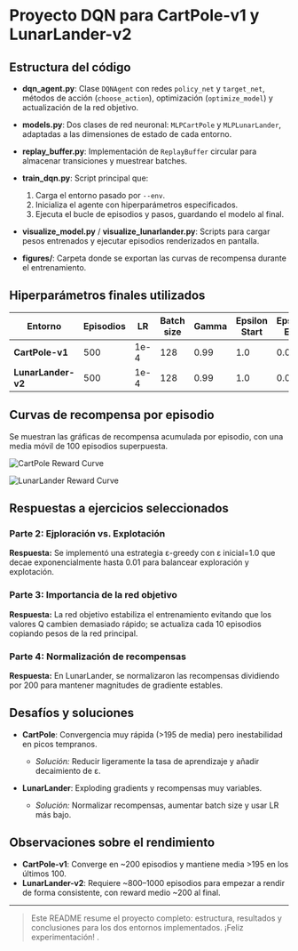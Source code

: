 # Proyecto DQN para CartPole-v1 y LunarLander-v2

## Estructura del código

* **dqn\_agent.py**: Clase `DQNAgent` con redes `policy_net` y `target_net`, métodos de acción (`choose_action`), optimización (`optimize_model`) y actualización de la red objetivo.
* **models.py**: Dos clases de red neuronal: `MLPCartPole` y `MLPLunarLander`, adaptadas a las dimensiones de estado de cada entorno.
* **replay\_buffer.py**: Implementación de `ReplayBuffer` circular para almacenar transiciones y muestrear batches.
* **train\_dqn.py**: Script principal que:

  1. Carga el entorno pasado por `--env`.
  2. Inicializa el agente con hiperparámetros especificados.
  3. Ejecuta el bucle de episodios y pasos, guardando el modelo al final.
* **visualize\_model.py** / **visualize\_lunarlander.py**: Scripts para cargar pesos entrenados y ejecutar episodios renderizados en pantalla.
* **figures/**: Carpeta donde se exportan las curvas de recompensa durante el entrenamiento.

## Hiperparámetros finales utilizados

| Entorno            | Episodios | LR   | Batch size | Gamma | Epsilon Start | Epsilon End | Epsilon Decay |
| ------------------ | --------- | ---- | ---------- | ----- | ------------- | ----------- | ------------- |
| **CartPole-v1**    | 500       | 1e-4 | 128        | 0.99  | 1.0           | 0.01        | 0.995         |
| **LunarLander-v2** | 500       | 1e-4 | 128        | 0.99  | 1.0           | 0.01        | 0.995         |

## Curvas de recompensa por episodio

Se muestran las gráficas de recompensa acumulada por episodio, con una media móvil de 100 episodios superpuesta.

![CartPole Reward Curve](figures/cartpole_reward_curve.png)

![LunarLander Reward Curve](figures/lunarlander_reward_curve.png)

## Respuestas a ejercicios seleccionados

### Parte 2: Ejploración vs. Explotación

**Respuesta:** Se implementó una estrategia ε-greedy con ε inicial=1.0 que decae exponencialmente hasta 0.01 para balancear exploración y explotación.

### Parte 3: Importancia de la red objetivo

**Respuesta:** La red objetivo estabiliza el entrenamiento evitando que los valores Q cambien demasiado rápido; se actualiza cada 10 episodios copiando pesos de la red principal.

### Parte 4: Normalización de recompensas

**Respuesta:** En LunarLander, se normalizaron las recompensas dividiendo por 200 para mantener magnitudes de gradiente estables.

## Desafíos y soluciones

* **CartPole**: Convergencia muy rápida (>195 de media) pero inestabilidad en picos tempranos. 

  * *Solución:* Reducir ligeramente la tasa de aprendizaje y añadir decaimiento de ε.

* **LunarLander**: Exploding gradients y recompensas muy variables.

  * *Solución:* Normalizar recompensas, aumentar batch size y usar LR más bajo.

## Observaciones sobre el rendimiento

* **CartPole-v1**: Converge en \~200 episodios y mantiene media >195 en los últimos 100.
* **LunarLander-v2**: Requiere \~800–1000 episodios para empezar a rendir de forma consistente, con reward medio \~200 al final.

---

> Este README resume el proyecto completo: estructura, resultados y conclusiones para los dos entornos implementados. ¡Feliz experimentación!
.

